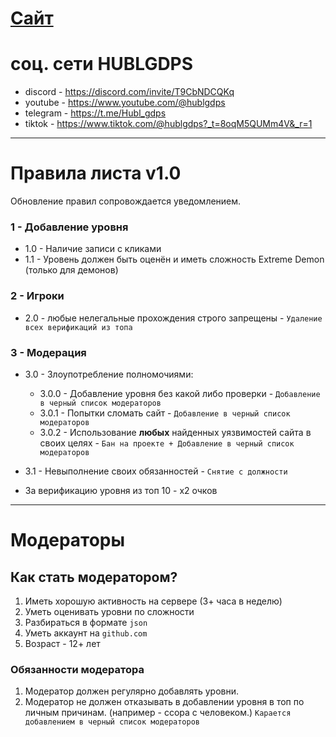 # [Сайт](https://itzzefirfy.github.io/HUBL-list/index.html "https://itzzefirfy.github.io/HUBL-list/index.html")
# соц. сети HUBLGDPS
- discord - https://discord.com/invite/T9CbNDCQKq
- youtube - https://www.youtube.com/@hublgdps
- telegram - https://t.me/Hubl_gdps
- tiktok - https://www.tiktok.com/@hublgdps?_t=8oqM5QUMm4V&_r=1
---
# Правила листа v1.0
Обновление правил сопровождается уведомлением.
### 1 - Добавление уровня
- 1.0 - Наличие записи с кликами
- 1.1 - Уровень должен быть оценён и иметь сложность Extreme Demon (только для демонов)

### 2 - Игроки
- 2.0 - любые нелегальные прохождения строго запрещены - `Удаление всех верификаций из топа `

### 3 - Модерация
- 3.0 - Злоупотребление полномочиями:
	- 3.0.0 - Добавление уровня без какой либо проверки - `Добавление в черный список модераторов`
	- 3.0.1 - Попытки сломать сайт - `Добавление в черный список модераторов`
	- 3.0.2 - Использование **любых** найденных уязвимостей сайта в своих целях - `Бан на проекте + Добавление в черный список модераторов`
- 3.1 - Невыполнение своих обязанностей -  `Снятие с должности`


- За верификацию уровня из топ 10 - x2 очков
---
# Модераторы

## Как стать модератором?
1. Иметь хорошую активность на сервере (3+ часа в неделю)
2. Уметь оценивать уровни по сложности
3. Разбираться в формате `json`
4. Уметь аккаунт на `github.com`
5. Возраст - 12+ лет
### Обязанности модератора
1. Модератор должен регулярно добавлять уровни.
2. Модератор не должен отказывать в добавлении уровня в топ по личным причинам. (например - ссора с человеком.) `Карается добавлением в черный список модераторов`